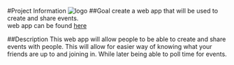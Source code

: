 #Project Information
![logo](http://www.foreap.com/wp-content/uploads/2014/12/whatsnew8.png)
##Goal
create a web app that will be used to create and share events.  
web app can be found [here](http://meetboard.herokuapp.com)

##Description
This web app will allow people to be able to create and share events with people. This will allow for easier way of knowing
what your friends are up to and joining in. While later being able to poll time for events.
